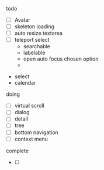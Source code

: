 todo

- [ ] Avatar
- [ ] skeleton loading
- [ ] auto resize textarea
- [ ] teleport select
  - searchable
  - labelable
  - open auto focus chosen option
  - 
- select
- calendar

doing

- [ ] virtual scroll
- [ ] dialog
- [ ] detail
- [ ] tree
- [ ] bottom navigation
- [ ] context menu

complete

- [ ] 

